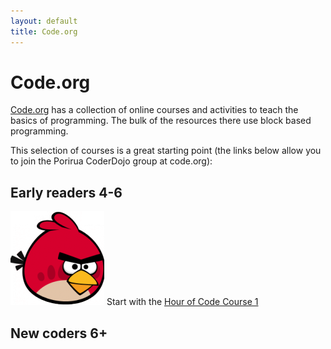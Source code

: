 ```yaml
---
layout: default
title: Code.org
---
```


# Code.org

[Code.org](https://studio.code.org/) has a collection of online courses and activities to teach the basics of programming.  The bulk of the resources there use block based programming.

This selection of courses is a great starting point (the links below allow you to join the Porirua CoderDojo group at code.org):

## Early readers 4-6
![Angry bird](AngryBirds-150x150.png) Start with the [Hour of Code Course 1](http://learn.code.org/join/QVUYOC)

## New coders 6+

